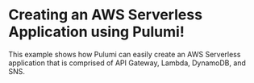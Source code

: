 # Creating an AWS Serverless Application using Pulumi!

This example shows how Pulumi can easily create an AWS Serverless application that is comprised of API Gateway, Lambda, DynamoDB, and SNS.

